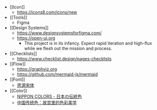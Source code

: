 - [[Icon]]
	- https://icons8.com/icons/new
- [[Tools]]
	- Figma
- [[Design Systems]]
	- https://www.designsystemsforfigma.com/
	- https://open-ui.org
		- This project is in its infancy. Expect rapid iteration and high-flux while we flesh out the mission and process.
- [[Checklists]]
	- https://www.checklist.design/pages-checklists
- [[Flow]]
	- https://graphviz.org
	- https://github.com/mermaid-js/mermaid
- [[Font]]
	- [思源宋体](https://source.typekit.com/source-han-serif/cn/)
- [[Color]]
	- [NIPPON COLORS - 日本の伝統色](https://nipponcolors.com)
	- [中国传统色：故宫里的色彩美学](https://www.figma.com/file/x9kLqgsXH0i1DnHMtWvX9D/%E4%B8%AD%E5%9B%BD%E4%BC%A0%E7%BB%9F%E8%89%B2%EF%BC%9A%E6%95%85%E5%AE%AB%E9%87%8C%E7%9A%84%E8%89%B2%E5%BD%A9%E7%BE%8E%E5%AD%A6-(Community)?node-id=0%3A1)